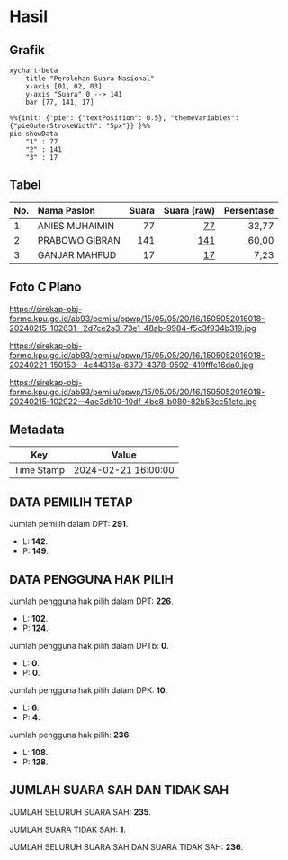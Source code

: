 # Hasil

## Grafik

```mermaid
xychart-beta
    title "Perolehan Suara Nasional"
    x-axis [01, 02, 03]
    y-axis "Suara" 0 --> 141
    bar [77, 141, 17]
```

```mermaid
%%{init: {"pie": {"textPosition": 0.5}, "themeVariables": {"pieOuterStrokeWidth": "5px"}} }%%
pie showData
    "1" : 77
    "2" : 141
    "3" : 17
```

## Tabel

| No. | Nama Paslon    | Suara | Suara (raw) | Persentase |
|:--- |:-------------- | -----:| -----------:| ----------:|
| 1   | ANIES MUHAIMIN | 77    | [77][p-1]   | 32,77      |
| 2   | PRABOWO GIBRAN | 141   | [141][p-2]  | 60,00      |
| 3   | GANJAR MAHFUD  | 17    | [17][p-3]   | 7,23       |


[p-1]: https://github.com/gigit-pemilu/pemilu-2024/blob/main/pilpres/hitung-suara/sub/15-jambi/sub/05--muaro-jambi/sub/05-mestong/sub/2016-pondok-meja/sub/018-tps/sub/paslon-1.txt
[p-2]: https://github.com/gigit-pemilu/pemilu-2024/blob/main/pilpres/hitung-suara/sub/15-jambi/sub/05--muaro-jambi/sub/05-mestong/sub/2016-pondok-meja/sub/018-tps/sub/paslon-2.txt
[p-3]: https://github.com/gigit-pemilu/pemilu-2024/blob/main/pilpres/hitung-suara/sub/15-jambi/sub/05--muaro-jambi/sub/05-mestong/sub/2016-pondok-meja/sub/018-tps/sub/paslon-3.txt

## Foto C Plano

https://sirekap-obj-formc.kpu.go.id/ab93/pemilu/ppwp/15/05/05/20/16/1505052016018-20240215-102631--2d7ce2a3-73e1-48ab-9984-f5c3f934b319.jpg

https://sirekap-obj-formc.kpu.go.id/ab93/pemilu/ppwp/15/05/05/20/16/1505052016018-20240221-150153--4c44316a-6379-4378-9592-419fffe16da0.jpg

https://sirekap-obj-formc.kpu.go.id/ab93/pemilu/ppwp/15/05/05/20/16/1505052016018-20240215-102922--4ae3db10-10df-4be8-b080-82b53cc51cfc.jpg


## Metadata

| Key        | Value               |
| ---------- | ------------------- |
| Time Stamp | 2024-02-21 16:00:00 |


## DATA PEMILIH TETAP

Jumlah pemilih dalam DPT: **291**.
 * L: **142**.
 * P: **149**.

## DATA PENGGUNA HAK PILIH

Jumlah pengguna hak pilih dalam DPT: **226**.
 * L: **102**.
 * P: **124**.

Jumlah pengguna hak pilih dalam DPTb: **0**.
 * L: **0**.
 * P: **0**.

Jumlah pengguna hak pilih dalam DPK: **10**.
 * L: **6**.
 * P: **4**.

Jumlah pengguna hak pilih: **236**.
 * L: **108**.
 * P: **128**.

## JUMLAH SUARA SAH DAN TIDAK SAH

JUMLAH SELURUH SUARA SAH: **235**.

JUMLAH SUARA TIDAK SAH: **1**.

JUMLAH SELURUH SUARA SAH DAN SUARA TIDAK SAH: **236**.


